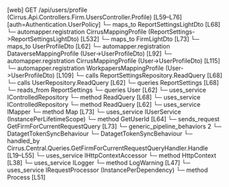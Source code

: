 [web] GET /api/users/profile  (Cirrus.Api.Controllers.Firm.UsersController.Profile)  [L59–L76] [auth=Authentication.UserPolicy]
  └─ maps_to ReportSettingsLightDto [L68]
    └─ automapper.registration CirrusMappingProfile (ReportSettings->ReportSettingsLightDto) [L532]
  └─ maps_to FirmLightDto [L73]
  └─ maps_to UserProfileDto [L62]
    └─ automapper.registration DataverseMappingProfile (User->UserProfileDto) [L92]
    └─ automapper.registration CirrusMappingProfile (User->UserProfileDto) [L115]
    └─ automapper.registration WorkpapersMappingProfile (User->UserProfileDto) [L109]
  └─ calls ReportSettingsRepository.ReadQuery [L68]
  └─ calls UserRepository.ReadQuery [L62]
  └─ queries ReportSettings [L68]
    └─ reads_from ReportSettings
  └─ queries User [L62]
  └─ uses_service IControlledRepository<ReportSettings>
    └─ method ReadQuery [L68]
  └─ uses_service IControlledRepository<User>
    └─ method ReadQuery [L62]
  └─ uses_service IMapper
    └─ method Map [L73]
  └─ uses_service IUserService (InstancePerLifetimeScope)
    └─ method GetUserId [L64]
  └─ sends_request GetFirmForCurrentRequestQuery [L73]
    └─ generic_pipeline_behaviors 2
      └─ DatagetTokenSyncBehaviour
      └─ DatagetTokenSyncBehaviour
    └─ handled_by Cirrus.Central.Queries.GetFirmForCurrentRequestQueryHandler.Handle [L19–L55]
      └─ uses_service IHttpContextAccessor
        └─ method HttpContext [L38]
      └─ uses_service ILogger<GetFirmForCurrentRequestQueryHandler>
        └─ method LogWarning [L47]
      └─ uses_service IRequestProcessor (InstancePerDependency)
        └─ method Process [L51]

